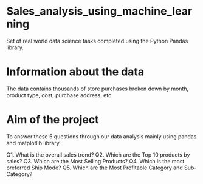 # Sales_analysis_using_machine_learning
Set of real world data science tasks completed using the Python Pandas library.

# Information about the data
The data contains thousands of store purchases broken down by month, product type, cost, purchase address, etc

# Aim of the project
To answer these 5 questions through our data analysis mainly using pandas and matplotlib library.

Q1. What is the overall sales trend?
Q2. Which are the Top 10 products by sales?
Q3. Which are the Most Selling Products?
Q4. Which is the most preferred Ship Mode?
Q5. Which are the Most Profitable Category and Sub-Category?

